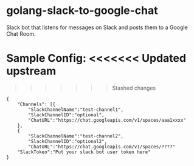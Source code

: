 # golang-slack-to-google-chat
Slack bot that listens for messages on Slack and posts them to a Google Chat Room.

Sample Config:
<<<<<<< Updated upstream
=======

>>>>>>> Stashed changes
```
{
    "Channels": [{
        "SlackChannelName":"test-channel1",
        "SlackChannelID":"optional",
        "ChatURL":"https://chat.googleapis.com/v1/spaces/aaa1xxxx"
    },
    {
        "SlackChannelName":"test-channel2",
        "SlackChannelID":"optional2",
        "ChatURL":"https://chat.googleapis.com/v1/spaces/????"
    "SlackToken":"Put your slack bot user token here"
}
```


